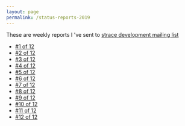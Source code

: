 ```yaml
---
layout: page
permalink: /status-reports-2019
---
```

These are weekly reports I 've sent to [strace development mailing list][mailing-list]

* [#1 of 12](https://lists.strace.io/pipermail/strace-devel/2019-June/008799.html)
* [#2 of 12](https://lists.strace.io/pipermail/strace-devel/2019-June/008810.html)
* [#3 of 12](https://lists.strace.io/pipermail/strace-devel/2019-June/008832.html)
* [#4 of 12](https://lists.strace.io/pipermail/strace-devel/2019-June/008852.html)
* [#5 of 12](https://lists.strace.io/pipermail/strace-devel/2019-July/008868.html)
* [#6 of 12](https://lists.strace.io/pipermail/strace-devel/2019-July/008920.html)
* [#7 of 12](https://lists.strace.io/pipermail/strace-devel/2019-July/008970.html)
* [#8 of 12](https://lists.strace.io/pipermail/strace-devel/2019-July/008971.html)
* [#9 of 12](https://lists.strace.io/pipermail/strace-devel/2019-July/008992.html)
* [#10 of 12](https://lists.strace.io/pipermail/strace-devel/2019-August/009022.html)
* [#11 of 12](https://lists.strace.io/pipermail/strace-devel/2019-August/009031.html)
* [#12 of 12](https://lists.strace.io/pipermail/strace-devel/2019-August/009046.html)

[mailing-list]: https://lists.strace.io/pipermail/strace-devel/
